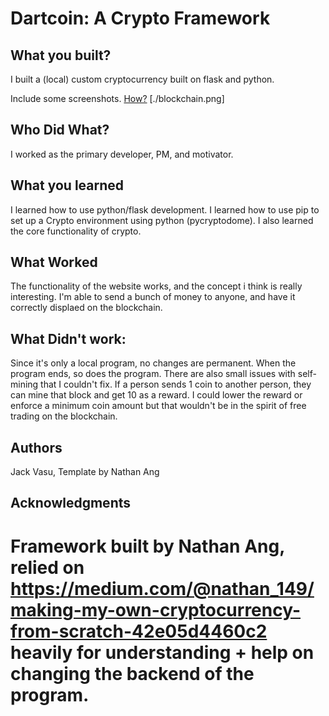 # Dartcoin: A Crypto Framework


## What you built? 

I built a (local) custom cryptocurrency built on flask and python. 

Include some screenshots.
[How?](https://help.github.com/articles/about-readmes/#relative-links-and-image-paths-in-readme-files)
[./blockchain.png]

## Who Did What?

I worked as the primary developer, PM, and motivator.

## What you learned

I learned how to use python/flask development. I learned how to use pip to set up a Crypto environment using python (pycryptodome). I also learned the core functionality of crypto.

## What Worked

The functionality of the website works, and the concept i think is really interesting. I'm able to send a bunch of money to anyone, and have it correctly displaed on the blockchain.

## What Didn't work:

Since it's only a local program, no changes are permanent. When the program ends, so does the program. There are also small issues with self-mining that I couldn't fix. If a person sends 1 coin to another person, they can mine that block and get 10 as a reward. I could lower the reward or enforce a minimum coin amount but that wouldn't be in the spirit of free trading on the blockchain.

## Authors

Jack Vasu, Template by Nathan Ang

## Acknowledgments

Framework built by Nathan Ang, relied on https://medium.com/@nathan_149/making-my-own-cryptocurrency-from-scratch-42e05d4460c2 heavily for understanding + help on changing the backend of the program.
=======
